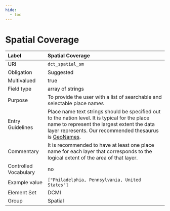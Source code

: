 ```yaml
---
hide:
  - toc
---
```


# Spatial Coverage

| Label                 | Spatial Coverage |
|:----------------------|:-----------------|
| URI                   |`dct_spatial_sm` |
| Obligation            | Suggested |
| Multivalued           | true |
| Field type            | array of strings |
| Purpose               | To provide the user with a list of searchable and selectable place names |
| Entry Guidelines      | Place name text strings should be specified out to the nation level. It is typical for the place name to represent the largest extent the data layer represents. Our recommended thesaurus is [GeoNames](https://www.geonames.org). |
| Commentary            | It is recommended to have at least one place name for each layer that corresponds to the logical extent of the area of that layer. |
| Controlled Vocabulary | no |
| Example value         | `["Philadelphia, Pennsylvania, United States"]` |
| Element Set           | DCMI |
| Group                 | Spatial |
